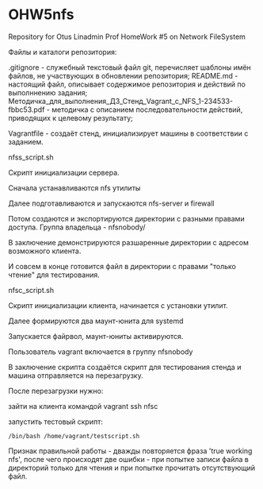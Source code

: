 # OHW5nfs
Repository for Otus Linadmin Prof HomeWork #5 on Network FileSystem 


Файлы и каталоги репозитория:

.gitignore - служебный текстовый файл git, перечисляет шаблоны имён файлов, не участвующих в обновлении репозитория;
README.md - настоящий файл, описывает содержимое репозитория и действий по выполннению задания;
Методичка_для_выполнения_ДЗ_Стенд_Vagrant_с_NFS_1-234533-fbbc53.pdf - методичка с описанием последовательности действий, приводящих к целевому результату;

Vagrantfile - создаёт стенд, инициализирует машины в соответствии с заданием.

nfss_script.sh

Скрипт инициализации сервера. 

Сначала устанавливаются nfs утилиты

Далее подготавливаются и запускаются nfs-server и firewall

Потом создаются и экспортируются директории с разными правами доступа. Группа владельца - nfsnobody/

В заключение демонстрируются разшаренные директории с адресом возможного клиента.

И совсем в конце готовится файл в директории с правами "только чтение" для тестирования.


nfsc_script.sh

Скрипт инициализации клиента, начинается с установки  утилит.

Далее формируются два маунт-юнита для systemd

Запускается файрвол, маунт-юниты активируются.

Пользователь vagrant включается в группу nfsnobody

В заключение скрипта создаётся скрипт для тестирования стенда и машина отправляется на перезагрузку.


После перезагрузки нужно:

зайти на клиента командой vagrant ssh nfsc

запустить тестовый скрипт:

    /bin/bash /home/vagrant/testscript.sh

Признак правильной работы - дважды повторяется фраза 'true working nfs', после чего происходят две ошибки - при попытке записи файла в директорий только для чтения и при  попытке прочитать отсутствующий файл.




